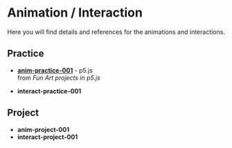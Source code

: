 # Animation / Interaction

Here you will find details and references for the animations and interactions.

## Practice
- [**anim-practice-001**](processing/anim-practice-001.md) - p5.js
  <br> from _Fun Art projects in p5.js_

- **interact-practice-001** 

## Project

- **anim-project-001** 
- **interact-project-001** 
